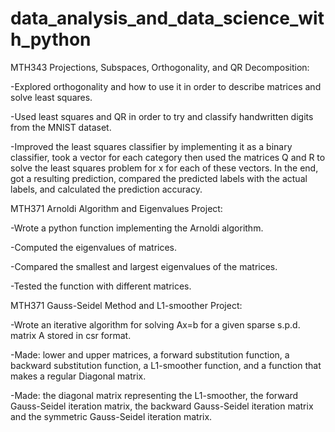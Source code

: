 # data_analysis_and_data_science_with_python

MTH343 Projections, Subspaces, Orthogonality, and QR Decomposition:

-Explored orthogonality and how to use it in order to describe matrices and solve least squares.

-Used least squares and QR in order to try and classify handwritten digits from the MNIST dataset.

-Improved the least squares classifier by implementing it as a binary classifier, took a vector for each category then used the matrices Q and R to solve the least squares problem for x for each of these vectors. In the end, got a resulting prediction, compared the predicted labels with the actual labels, and calculated the prediction accuracy.

MTH371 Arnoldi Algorithm and Eigenvalues Project:

-Wrote a python function implementing the Arnoldi algorithm.

-Computed the eigenvalues of matrices.

-Compared the smallest and largest eigenvalues of the matrices.

-Tested the function with different matrices.

MTH371 Gauss-Seidel Method and L1-smoother Project:

-Wrote an iterative algorithm for solving Ax=b for a given sparse s.p.d. matrix A stored in csr format.

-Made: lower and upper matrices, a forward substitution function, a backward substitution function, a L1-smoother function, and a function that makes a regular Diagonal matrix.

-Made: the diagonal matrix representing the L1-smoother, the forward Gauss-Seidel iteration matrix, the backward Gauss-Seidel iteration matrix and the symmetric Gauss-Seidel iteration matrix.
